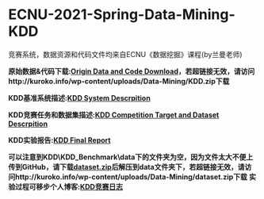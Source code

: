 # ECNU-2021-Spring-Data-Mining-KDD
竞赛系统，数据资源和代码文件均来自ECNU《数据挖掘》课程(by兰曼老师)

**原始数据&代码下载:[Origin Data and Code Download](http://kuroko.info/wp-content/uploads/Data-Mining/KDD.zip)，若超链接无效，请访问http://kuroko.info/wp-content/uploads/Data-Mining/KDD.zip下载**

**KDD基准系统描述:[KDD System Descrpition](http://kuroko.info/wp-content/uploads/Data-Mining/KDD基准系统描述.pdf)**

**KDD竞赛任务和数据集描述:[KDD Competition Target and Dataset Descrpition](http://kuroko.info/wp-content/uploads/Data-Mining/KDD基准系统描述.pdf)**

**KDD实验报告:[KDD Final Report](http://kuroko.info/wp-content/uploads/Data-Mining/KDD-report.pdf)**

**可以注意到KDD\KDD_Benchmark\data下的文件夹为空，因为文件太大不便上传到GitHub，请下载[dataset.zip](http://kuroko.info/wp-content/uploads/Data-Mining/dataset.zip)后解压到data文件夹下，若超链接无效，请访问http://kuroko.info/wp-content/uploads/Data-Mining/dataset.zip下载**
**实验过程可移步个人博客:[KDD竞赛日志](http://kuroko.info/data-mining-kdd-diary/)**
